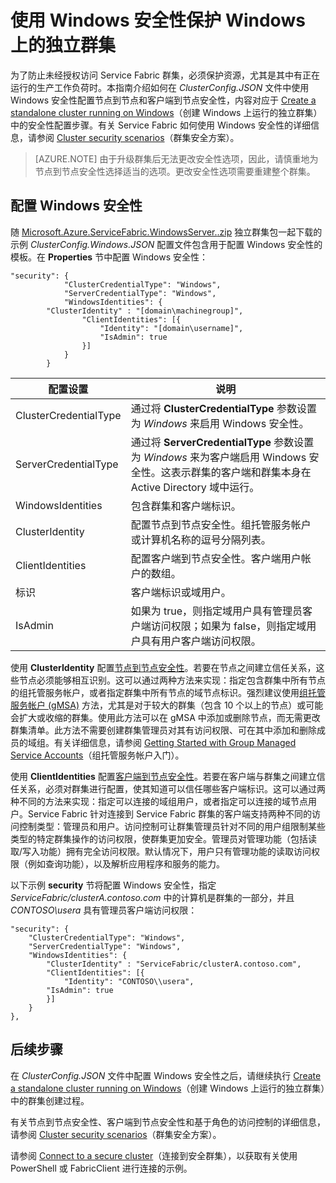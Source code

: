 <properties
   pageTitle="使用 Windows 安全性保护 Windows 上运行的群集 | Azure"
   description="了解如何使用 Windows 安全性在 Windows 上运行的独立群集中配置节点到节点安全性和客户端到节点安全性。"
   services="service-fabric"
   documentationCenter=".net"
   authors="rwike77"
   manager="timlt"
   editor=""/>

<tags
   ms.service="service-fabric"
   ms.date="06/14/2016"
   wacn.date="07/04/2016"/>


# 使用 Windows 安全性保护 Windows 上的独立群集

为了防止未经授权访问 Service Fabric 群集，必须保护资源，尤其是其中有正在运行的生产工作负荷时。本指南介绍如何在 *ClusterConfig.JSON* 文件中使用 Windows 安全性配置节点到节点和客户端到节点安全性，内容对应于 [Create a standalone cluster running on Windows](/documentation/articles/service-fabric-cluster-creation-for-windows-server)（创建 Windows 上运行的独立群集）中的安全性配置步骤。有关 Service Fabric 如何使用 Windows 安全性的详细信息，请参阅 [Cluster security scenarios](/documentation/articles/service-fabric-cluster-security)（群集安全方案）。

>[AZURE.NOTE]
由于升级群集后无法更改安全性选项，因此，请慎重地为节点到节点安全性选择适当的选项。更改安全性选项需要重建整个群集。

## 配置 Windows 安全性
随 [Microsoft.Azure.ServiceFabric.WindowsServer.<version>.zip](http://go.microsoft.com/fwlink/?LinkId=730690) 独立群集包一起下载的示例 *ClusterConfig.Windows.JSON* 配置文件包含用于配置 Windows 安全性的模板。在 **Properties** 节中配置 Windows 安全性：

```
"security": {
            "ClusterCredentialType": "Windows",
            "ServerCredentialType": "Windows",
            "WindowsIdentities": {
		"ClusterIdentity" : "[domain\machinegroup]",
                "ClientIdentities": [{
                    "Identity": "[domain\username]",
                    "IsAdmin": true
                }]
            }
        }
```

|**配置设置**|**说明**|
|-----------------------|--------------------------|
|ClusterCredentialType|通过将 **ClusterCredentialType** 参数设置为 *Windows* 来启用 Windows 安全性。|
|ServerCredentialType|通过将 **ServerCredentialType** 参数设置为 *Windows* 来为客户端启用 Windows 安全性。这表示群集的客户端和群集本身在 Active Directory 域中运行。|
|WindowsIdentities|包含群集和客户端标识。|
|ClusterIdentity|配置节点到节点安全性。组托管服务帐户或计算机名称的逗号分隔列表。|
|ClientIdentities|配置客户端到节点安全性。客户端用户帐户的数组。|
|标识|客户端标识或域用户。|
|IsAdmin|如果为 true，则指定域用户具有管理员客户端访问权限；如果为 false，则指定域用户具有用户客户端访问权限。|

使用 **ClusterIdentity** 配置[节点到节点安全性](/documentation/articles/service-fabric-cluster-security#node-to-node-security)。若要在节点之间建立信任关系，这些节点必须能够相互识别。这可以通过两种方法来实现：指定包含群集中所有节点的组托管服务帐户，或者指定群集中所有节点的域节点标识。强烈建议使用[组托管服务帐户 (gMSA)](https://technet.microsoft.com/zh-cn/library/hh831782.aspx) 方法，尤其是对于较大的群集（包含 10 个以上的节点）或可能会扩大或收缩的群集。使用此方法可以在 gMSA 中添加或删除节点，而无需更改群集清单。此方法不需要创建群集管理员对其有访问权限、可在其中添加和删除成员的域组。有关详细信息，请参阅 [Getting Started with Group Managed Service Accounts](http://technet.microsoft.com/zh-cn/library/jj128431.aspx)（组托管服务帐户入门）。

使用 **ClientIdentities** 配置[客户端到节点安全性](/documentation/articles/service-fabric-cluster-security#client-to-node-security)。若要在客户端与群集之间建立信任关系，必须对群集进行配置，使其知道可以信任哪些客户端标识。这可以通过两种不同的方法来实现：指定可以连接的域组用户，或者指定可以连接的域节点用户。Service Fabric 针对连接到 Service Fabric 群集的客户端支持两种不同的访问控制类型：管理员和用户。访问控制可让群集管理员针对不同的用户组限制某些类型的特定群集操作的访问权限，使群集更加安全。管理员对管理功能（包括读取/写入功能）拥有完全访问权限。默认情况下，用户只有管理功能的读取访问权限（例如查询功能），以及解析应用程序和服务的能力。

以下示例 **security** 节将配置 Windows 安全性，指定 *ServiceFabric/clusterA.contoso.com* 中的计算机是群集的一部分，并且 *CONTOSO\\usera* 具有管理员客户端访问权限：

```
"security": {
    "ClusterCredentialType": "Windows",
    "ServerCredentialType": "Windows",
    "WindowsIdentities": {
		"ClusterIdentity" : "ServiceFabric/clusterA.contoso.com",
        "ClientIdentities": [{
            "Identity": "CONTOSO\\usera",
        "IsAdmin": true
        }]
    }
},
```

## 后续步骤

在 *ClusterConfig.JSON* 文件中配置 Windows 安全性之后，请继续执行 [Create a standalone cluster running on Windows](/documentation/articles/service-fabric-cluster-creation-for-windows-server)（创建 Windows 上运行的独立群集）中的群集创建过程。

有关节点到节点安全性、客户端到节点安全性和基于角色的访问控制的详细信息，请参阅 [Cluster security scenarios](/documentation/articles/service-fabric-cluster-security)（群集安全方案）。

请参阅 [Connect to a secure cluster](/documentation/articles/service-fabric-connect-to-secure-cluster)（连接到安全群集），以获取有关使用 PowerShell 或 FabricClient 进行连接的示例。

<!---HONumber=Mooncake_0627_2016-->